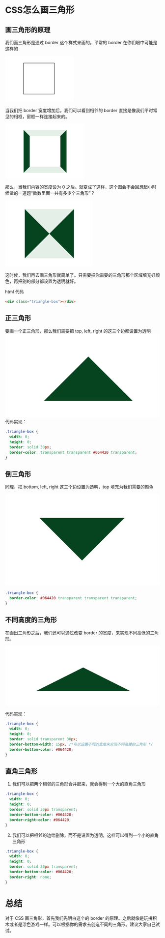 # CSS怎么画三角形

## 画三角形的原理

我们画三角形是通过 border 这个样式来画的。平常的 border 在你们眼中可能是这样的

![slim-border](../images/triangle-slim-border.png)

当我们把 border 宽度增加后，我们可以看到相邻的 border 直接是像我们平时常见的相框，窗框一样连接起来的。

![slim-border](../images/triangle-blod-border.png)

那么，当我们内容的宽度设为 0 之后。就变成了这样，这个图会不会回想起小时候做的一道题“数数里面一共有多少个三角形”？

![slim-border](../images/triangle-full-border.png)

这时候，我们再去画三角形就简单了。只需要把你需要的三角形那个区域填充好颜色，再把别的部分都设置为透明就好。

html 代码

```html
<div class="triangle-box"></div>
```

## 正三角形

要画一个正三角形，那么我们需要把 top, left, right 的这三个边都设置为透明
![triangle](../images/triangle.png)
代码实现：

```css
.triangle-box {
  width: 0;
  height: 0;
  border: solid 30px;
  border-color: transparent transparent #064420 transparent;
}
```

## 倒三角形

同理，把 bottom, left, right 这三个边设置为透明，top 填充为我们需要的颜色

![slim-border](../images/inverted-triangle.png)

```css
.triangle-box {
  border-color: #064420 transparent transparent transparent;
}
```

## 不同高度的三角形

在画出三角形之后，我们还可以通过改变 border 的宽度，来实现不同高低的三角形。

![slim-border](../images/short-triangle.png)

代码实现：

```css
.triangle-box {
  width: 0;
  height: 0;
  border: solid transparent 30px;
  border-bottom-width: 15px; /*可以设置不同的宽度来实现不同高矮的三角形 */
  border-bottom-color: #064420;
}
```

## 直角三角形

1. 我们可以把两个相邻的三角形合并起来，就会得到一个大的直角三角形

```css
.triangle-box {
  width: 0;
  height: 0;
  border: solid 30px transparent;
  border-bottom-color: #064420;
  border-right-color: #064420;
}
```

2. 我们可以把相邻的边给删除，而不是设置为透明，这样可以得到一个小的直角三角形

```css
.triangle-box {
  width: 0;
  height: 0;
  border: solid 30px transparent;
  border-bottom-color: #064420;
  border-right: none;
}
```

# 总结

对于 CSS 画三角形，首先我们先明白这个的 border 的原理。之后就像是玩拼积木或者是涂色游戏一样。可以根据你的需求去创造不同的三角形。建议大家自己试试。
